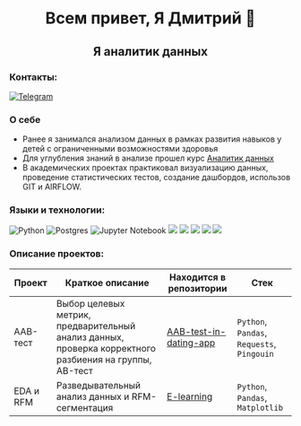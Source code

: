 ### <h1 align="center">Всем привет, Я Дмитрий 👋
<h2 align="center">Я аналитик данных</h2>

### Контакты:
[![Telegram](https://img.shields.io/badge/Telegram-2CA5E0?style=for-the-badge&logo=telegram&logoColor=white)](https://t.me/Plabos)

### О себе
- Ранее я занимался анализом данных в рамках развития навыков у детей с ограниченными возможностями здоровья
- Для углубления знаний в анализе прошел курс [Аналитик данных](https://karpov.courses/analytics)
- В академических проектах практиковал визуализацию данных, проведение статистических тестов, создание дашбордов, использов GIT и AIRFLOW.

### Языки и технологии:
![Python](https://img.shields.io/badge/python-3670A0?style=for-the-badge&logo=python&logoColor=ffdd54)
![Postgres](https://img.shields.io/badge/postgres-%23316192.svg?style=for-the-badge&logo=postgresql&logoColor=white)
![Jupyter Notebook](https://img.shields.io/badge/jupyter-%23FA0F00.svg?style=for-the-badge&logo=jupyter&logoColor=white)
  <img src="https://img.shields.io/badge/Plotly-%233F4F75.svg?style=for-the-badge&logo=plotly&logoColor=white" />
  <img src="https://img.shields.io/badge/SciPy-%230C55A5.svg?style=for-the-badge&logo=scipy&logoColor=%white" />
  <img src="https://img.shields.io/badge/numpy-%23013243.svg?style=for-the-badge&logo=numpy&logoColor=white" />
  <img src="https://img.shields.io/badge/pandas-%23150458.svg?style=for-the-badge&logo=pandas&logoColor=white" />
  <img src="https://img.shields.io/badge/Tableau-E97627?style=for-the-badge&logo=Tableau&logoColor=white" />

### Описание проектов:
|Проект   	|Краткое описание   	|Находится в репозитории   	|Стек   	|
|---	|---	|---	|---	|
| AAB-тест | Выбор целевых метрик, предварительный анализ данных, проверка корректного разбиения на группы, AB-тест | [AAB-test-in-dating-app](https://github.com/Plabos/AAB-test-in-dating-app) | `Python`, `Pandas`, `Requests`, `Pingouin`|
| EDA и RFM | Разведывательный анализ данных и RFM-сегментация | [E-learning](https://github.com/Plabos/Data_Analytics_Projects/tree/main/E-learning) | `Python`, `Pandas`, `Matplotlib`|

<!--
**Plabos/Plabos** is a ✨ _special_ ✨ repository because its `README.md` (this file) appears on your GitHub profile.

Here are some ideas to get you started:

- 🔭 I’m currently working on ...
- 🌱 I’m currently learning ...
- 👯 I’m looking to collaborate on ...
- 🤔 I’m looking for help with ...
- 💬 Ask me about ...
- 📫 How to reach me: ...
- 😄 Pronouns: ...
- ⚡ Fun fact: ...
-->
